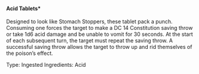 #### Acid Tablets*
Designed to look like Stomach Stoppers, these tablet pack a punch. Consuming one forces the target to make a DC 14 Constitution saving throw or take 1d6 acid damage and be unable to vomit for 30 seconds. At the start of each subsequent turn, the target must repeat the saving throw. A successful saving throw allows the target to throw up and rid themselves of the poison’s effect.

Type: Ingested
Ingredients: Acid